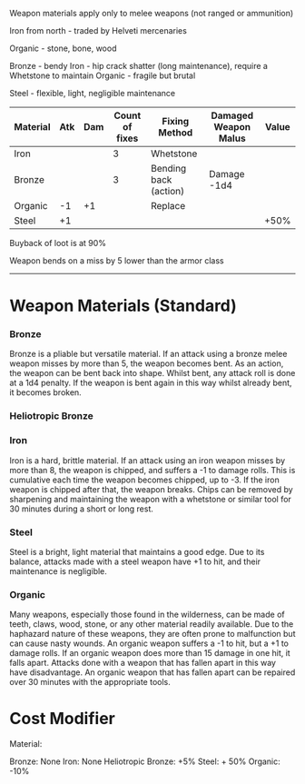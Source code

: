 Weapon materials apply only to melee weapons (not ranged or ammunition)

Iron from north - traded by Helveti mercenaries

Organic - stone, bone, wood

Bronze - bendy
Iron - hip crack shatter (long maintenance), require a Whetstone to maintain
Organic - fragile but brutal

Steel - flexible, light, negligible maintenance


| Material | Atk | Dam | Count of fixes | Fixing Method         | Damaged Weapon Malus | Value |
| -------- | --- | --- | -------------- | --------------------- | -------------------- | ----- |
| Iron     |     |     | 3              | Whetstone             |                      |       |
| Bronze   |     |     | 3              | Bending back (action) | Damage -1d4          |       |
| Organic  | -1  | +1  |                | Replace               |                      |       |
| Steel    | +1  |     |                |                       |                      | +50%  |

Buyback of loot is at 90%

Weapon bends on a miss by 5 lower than the armor class

<hr>

# Weapon Materials (Standard)

### Bronze

Bronze is a pliable but versatile material. If an attack using a bronze melee weapon misses by more than 5, the weapon becomes bent. As an action, the weapon can be bent back into shape. Whilst bent, any attack roll is done at a 1d4 penalty. If the weapon is bent again in this way whilst already bent, it becomes broken.

### Heliotropic Bronze

### Iron

Iron is a hard, brittle material. If an attack using an iron weapon misses by more than 8, the weapon is chipped, and suffers a -1 to damage rolls. This is cumulative each time the weapon becomes chipped, up to -3. If the iron weapon is chipped after that, the weapon breaks. Chips can be removed by sharpening and maintaining the weapon with a whetstone or similar tool for 30 minutes during a short or long rest.

### Steel

Steel is a bright, light material that maintains a good edge. Due to its balance, attacks made with a steel weapon have +1 to hit, and their maintenance is negligible.

### Organic

Many weapons, especially those found in the wilderness, can be made of teeth, claws, wood, stone, or any other material readily available. Due to the haphazard nature of these weapons, they are often prone to malfunction but can cause nasty wounds. An organic weapon suffers a -1 to hit, but a +1 to damage rolls. If an organic weapon does more than 15 damage in one hit, it falls apart. Attacks done with a weapon that has fallen apart in this way have disadvantage. An organic weapon that has fallen apart can be repaired over 30 minutes with the appropriate tools.

# Cost Modifier

Material:

Bronze: None
Iron: None
Heliotropic Bronze: +5%
Steel: + 50%
Organic: -10%